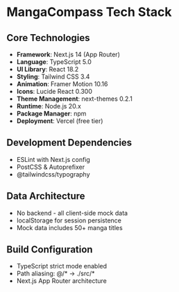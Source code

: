 # MangaCompass Tech Stack

## Core Technologies
- **Framework**: Next.js 14 (App Router)
- **Language**: TypeScript 5.0
- **UI Library**: React 18.2
- **Styling**: Tailwind CSS 3.4
- **Animation**: Framer Motion 10.16
- **Icons**: Lucide React 0.300
- **Theme Management**: next-themes 0.2.1
- **Runtime**: Node.js 20.x
- **Package Manager**: npm
- **Deployment**: Vercel (free tier)

## Development Dependencies
- ESLint with Next.js config
- PostCSS & Autoprefixer
- @tailwindcss/typography

## Data Architecture
- No backend - all client-side mock data
- localStorage for session persistence
- Mock data includes 50+ manga titles

## Build Configuration
- TypeScript strict mode enabled
- Path aliasing: @/* → ./src/*
- Next.js App Router architecture